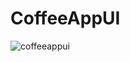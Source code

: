 # CoffeeAppUI

![coffeeappui](https://user-images.githubusercontent.com/63645518/188493829-1f308f23-c748-48a9-9dd5-a169fa446b88.png)

